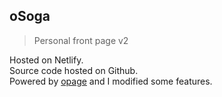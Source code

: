 ##  oSoga 
> Personal front page v2   

Hosted on Netlify.      
Source code hosted on Github.    
Powered by [opage](https://github.com/viosey/opage) and I modified some features.  

